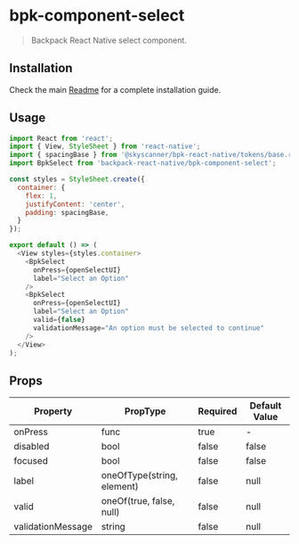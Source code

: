 # bpk-component-select

> Backpack React Native select component.

## Installation

Check the main [Readme](https://github.com/skyscanner/backpack-react-native#usage) for a complete installation guide.

## Usage

```js
import React from 'react';
import { View, StyleSheet } from 'react-native';
import { spacingBase } from '@skyscanner/bpk-react-native/tokens/base.react.native';
import BpkSelect from 'backpack-react-native/bpk-component-select';

const styles = StyleSheet.create({
  container: {
    flex: 1,
    justifyContent: 'center',
    padding: spacingBase,
  }
});

export default () => (
  <View styles={styles.container>
    <BpkSelect
      onPress={openSelectUI}
      label="Select an Option"
    />
    <BpkSelect
      onPress={openSelectUI}
      label="Select an Option"
      valid={false}
      validationMessage="An option must be selected to continue"
    />
  </View>
);
```

## Props

| Property             | PropType                              | Required | Default Value |
| -----------          | ------------------------------------- | -------- | ------------- |
| onPress              | func                                  | true     | -             |
| disabled             | bool                                  | false    | false         |
| focused              | bool                                  | false    | false         |
| label                | oneOfType(string, element)            | false    | null          |
| valid                | oneOf(true, false, null)              | false    | null          |
| validationMessage    | string                                | false    | null          |
